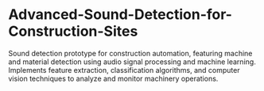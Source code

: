 # Advanced-Sound-Detection-for-Construction-Sites
Sound detection prototype for construction automation, featuring machine and material detection using audio signal processing and machine learning. Implements feature extraction, classification algorithms, and computer vision techniques to analyze and monitor machinery operations.

